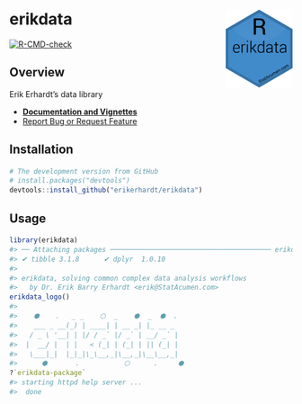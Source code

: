 
<!-- README.md is generated from README.Rmd. Please edit that file -->

# erikdata <a href='https://github.com/erikerhardt/erikdata'><img src='images/erikdata.png' align="right" height="138.5" /></a>

<!-- badges: start -->

[![R-CMD-check](https://github.com/erikerhardt/erikdata/actions/workflows/check-standard.yaml/badge.svg)](https://github.com/erikerhardt/erikdata/actions/workflows/check-standard.yaml)
<!-- badges: end -->

## Overview

Erik Erhardt’s data library

- <strong><a href="https://erikerhardt.github.io/erikdata/">Documentation
  and Vignettes</a></strong>
- <a href="https://github.com/erikerhardt/erikdata/issues">Report Bug or
  Request Feature</a>

## Installation

``` r
# The development version from GitHub
# install.packages("devtools")
devtools::install_github("erikerhardt/erikdata")
```

## Usage

``` r
library(erikdata)
#> ── Attaching packages ──────────────────────────────────────── erikdata 0.0.1 ──
#> ✔ tibble 3.1.8      ✔ dplyr  1.0.10
#> 
#> erikdata, solving common complex data analysis workflows
#>   by Dr. Erik Barry Erhardt <erik@StatAcumen.com>
erikdata_logo()
#> 
#>    ⬢    .   _ _    ⬡  _    ⬢  _  ⬢  .   
#>    ___ _ __(_) | ____| | __ _| |_ __ _  
#>   / _ \ '__| | |/ / _` |/ _` | __/ _` | 
#>  |  __/ |  | |   < (_| | (_| | || (_| | 
#>   \___|_|  |_|_|\_\__,_|\__,_|\__\__,_| 
#>      ⬢       .           ⬡      .     ⬢
?`erikdata-package`
#> starting httpd help server ...
#>  done
```
